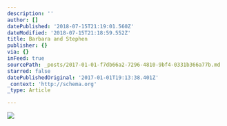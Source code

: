 ```yaml
---
description: ''
author: []
datePublished: '2018-07-15T21:19:01.560Z'
dateModified: '2018-07-15T21:18:59.552Z'
title: Barbara and Stephen
publisher: {}
via: {}
inFeed: true
sourcePath: _posts/2017-01-01-f7db66a2-7296-4810-9bf4-0331b366a77b.md
starred: false
datePublishedOriginal: '2017-01-01T19:13:38.401Z'
_context: 'http://schema.org'
_type: Article

---
```

![](https://the-grid-user-content.s3-us-west-2.amazonaws.com/8f328102-610a-43be-a963-0c6e98899abe.jpg)